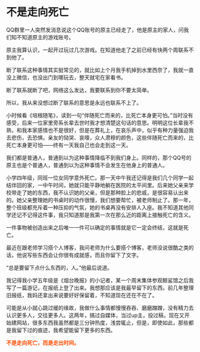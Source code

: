 # 不是走向死亡
QQ群里一人突然发消息说这个QQ账号的原主已经走了，他是原主的家人，问我们知不知道原主的游戏账号。
 
原主我算认识，一起开过玩过几次游戏。在知道他走了之前已经有快两个周联系不到他了。
 
断了联系这种事情其实挺常见的，就比如上个月我手机掉到水里西奈了，我就一直没上微信，也没出门到哪玩去，整天就宅在家看书。
 
断了联系就断了吧，网络这么发达，我要联系到你不要太简单。
 
所以，我从来没想过断了联系的意思是永远也联系不上了。
 
小时候看《培根随笔》，读到一句“伴随死亡而来的，比死亡本身更可怕。”当时没有感受，后来一位家里旁系长辈去世时我才想清楚这句话的意思。明明这位长辈我不熟，和我本家感情也不是很好，但是在葬礼上，在哀乐声中，似乎有种力量强迫我去悲伤，去恐惧。亲友的恸哭、哀嚎，众人肃穆的颜色，这些伴随死亡而来的，比死亡本身更可怕——终有一天我自己也会走到这一天。
 
我们都是普通人，普通到以为这种事情降临不到我们身上。同样的，那个QQ号的原主也是个普通人，普通到以为这种事情不会发生在他身上的普通人。
 
小学四年级，同班一位女同学意外死亡。那一天中午我还记得是我们几个同学一起结伴回的家，一中午时间，她就只能平静地躺在医院的太平间里。后来她父亲来学校带走了她的东西，我不认识她的父亲，但是那种脸上的悲戚，是很容易认出来的。她父亲整理她的书桌时的动作很慢，我们想要帮忙，被老师制止了。那一年，整个班级都充斥着一种压抑的气氛，她的书桌再没有安排人入座。我不知道其他同学还记不记得这件事，我只知道那是我第一次在那么近的距离上接触死亡的含义。
 
一件事物被创造出来之后唯一一件可以确定的事情就是它一定会终结，这就是死亡。
 
最近在跟老师学习搭个人博客，我问老师为什么要搭个博客，老师没说很酷之类的话，他说写些东西会让你很有成就感，而且你留下了文字。
 
“总是要留下点什么东西的，人。”他最后说道。
 
我记得我小学五年级是《烟台晚报》的小记者，某一个周末集体参观鲸鲨馆之后我写了一篇游记，在报纸上登了出来。我想那应该是我最早留下的东西。前几年整理旧报纸，我妈还拿出来说要好好保留着，不知道现在还在不在了。
 
可能是从小就心跳过缓的缘故，我做什么事情都慢慢吞吞、磨磨蹭蹭，没有精力去认识更多人，交往更多人。这两年，搞过自媒体，当过up主，投过稿，现在又开始建网站，很多东西我虽然都是三分钟热度，浅尝辄止，但是，即使如此，那些都是我留下过的痕迹，我希望能留下更多的东西。
 
**<span style="color: rgb(255, 76, 0);">不是走向死亡，而是走出时间。</span>**

